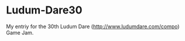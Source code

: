 Ludum-Dare30
============

My entriy for the 30th Ludum Dare (http://www.ludumdare.com/compo) Game Jam.
